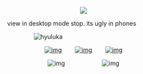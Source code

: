 <div id="header" align="center">

![](https://komarev.com/ghpvc/?username=destroy-boys&style=plastic&color=lightgrey&label=_᧔᧓_&base=1000)

view in desktop mode stop. its ugly in phones
‎  ‎  ‎  ‎‎ ‎  ‎  ‎  ‎‎ 
<div id="header" align="center">

![hyuluka](https://i.postimg.cc/mD39k68b/Untitled98-20250202141331.png)
‎  ‎  ‎  ‎‎ ‎  ‎  ‎  ‎‎ 
‎  ‎  ‎  ‎‎ ‎  ‎  ‎  ‎‎ 
‎  ‎  ‎  ‎‎ ‎  ‎  ‎  ‎‎ 
<div id="header" align="center">

[![img](https://i.postimg.cc/3JjG3wnP/Untitled99-20250202145240.png)](https://rentry.co/megz)⠀⠀⠀[![img](https://i.postimg.cc/8z16cVYs/Untitled99-20250202145300.png)‎](https://lufeng.atabook.org/)⠀⠀⠀[![img](https://i.postimg.cc/7ZmTTWv9/Untitled99-20250202145323.png)](https://4megz.straw.page)
  
<div id="header" align="center">

![img](https://i.postimg.cc/rp1sNRWj/Untitled99-20250202142020.png)‎  ‎  ‎  ‎‎ ‎  ‎ ‎ ‎  ‎  ‎  ‎‎ ‎  ‎  ‎![img](https://i.postimg.cc/021mgSdY/Untitled99-20250202144307.png)
